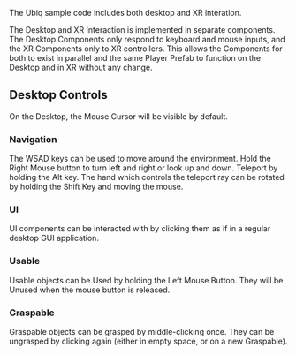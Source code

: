 The Ubiq sample code includes both desktop and XR interation.

The Desktop and XR Interaction is implemented in separate components. 
The Desktop Components only respond to keyboard and mouse inputs, and the XR Components only to XR controllers.
This allows the Components for both to exist in parallel and the same Player Prefab to function on the Desktop and in XR without any change.

## Desktop Controls

On the Desktop, the Mouse Cursor will be visible by default.

### Navigation

The WSAD keys can be used to move around the environment. Hold the Right Mouse button to turn left and right or look up and down.
Teleport by holding the Alt key. The hand which controls the teleport ray can be rotated by holding the Shift Key and moving the mouse.

### UI

UI components can be interacted with by clicking them as if in a regular desktop GUI application.

### Usable

Usable objects can be Used by holding the Left Mouse Button. They will be Unused when the mouse button is released.

### Graspable

Graspable objects can be grasped by middle-clicking once. They can be ungrasped by clicking again (either in empty space, or on a new Graspable).



